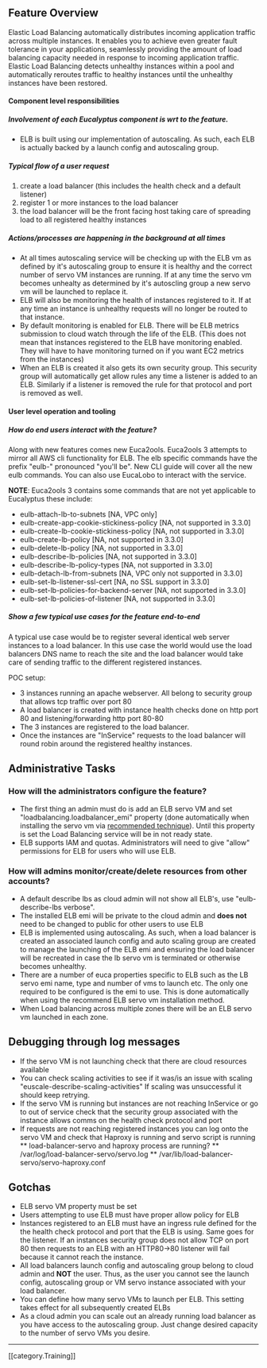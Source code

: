 ## Feature Overview
Elastic Load Balancing automatically distributes incoming application traffic across multiple instances. It enables you to achieve even greater fault tolerance in your applications, seamlessly providing the amount of load balancing capacity needed in response to incoming application traffic. Elastic Load Balancing detects unhealthy instances within a pool and automatically reroutes traffic to healthy instances until the unhealthy instances have been restored.

#### Component level responsibilities
##### Involvement of each Eucalyptus component is wrt to the feature. 
* ELB is built using our implementation of autoscaling.  As such, each ELB is actually backed by a launch config and autoscaling group.

##### Typical flow of a user request
1. create a load balancer (this includes the health check and a default listener)
1. register 1 or more instances to the load balancer
1. the load balancer will be the front facing host taking care of spreading load to all registered healthy instances

##### Actions/processes are happening in the background at all times
* At all times autoscaling service will be checking up with the ELB vm as defined by it's autoscaling group to ensure it is healthy and the correct number of servo VM instances are running. If at any time the servo vm becomes unhealty as determined by it's autoscling group a new servo vm will be launched to replace it.
* ELB will also be monitoring the health of instances registered to it. If at any time an instance is unhealthy requests will no longer be routed to that instance.
* By default monitoring is enabled for ELB. There will be ELB metrics submission to cloud watch through the life of the ELB. (This does not mean that instances registered to the ELB have monitoring enabled. They will have to have monitoring turned on if you want EC2 metrics from the instances)
* When an ELB is created it also gets its own security group. This security group will automatically get allow rules any time a listener is added to an ELB. Similarly if a listener is removed the rule for that protocol and port is removed as well.

#### User level operation and tooling
##### How do end users interact with the feature?
Along with new features comes new Euca2ools.  Euca2ools 3 attempts to mirror all AWS cli functionality for ELB. The elb specific commands have the prefix "eulb-" pronounced "you'll be". New CLI guide will cover all the new eulb commands. You can also use EucaLobo to interact with the service.

**NOTE**: Euca2ools 3 contains some commands that are not yet applicable to Eucalyptus these include:
   * eulb-attach-lb-to-subnets [NA, VPC only]
   * eulb-create-app-cookie-stickiness-policy [NA, not supported in 3.3.0]
   * eulb-create-lb-cookie-stickiness-policy [NA, not supported in 3.3.0]
   * eulb-create-lb-policy [NA, not supported in 3.3.0]
   * eulb-delete-lb-policy [NA, not supported in 3.3.0]
   * eulb-describe-lb-policies [NA, not supported in 3.3.0]
   * eulb-describe-lb-policy-types [NA, not supported in 3.3.0]
   * eulb-detach-lb-from-subnets [NA, VPC only not supported in 3.3.0]
   * eulb-set-lb-listener-ssl-cert [NA, no SSL support in 3.3.0]
   * eulb-set-lb-policies-for-backend-server [NA, not supported in 3.3.0]
   * eulb-set-lb-policies-of-listener [NA, not supported in 3.3.0]

##### Show a few typical use cases for the feature end-to-end
A typical use case would be to register several identical web server instances to a load balancer.  In this use case the world would use the load balancers DNS name to reach the site and the load balancer would take care of sending traffic to the different registered instances.
 
POC setup:
* 3 instances running an apache webserver. All belong to security group that allows tcp traffic over port 80
* A load balancer is created with instance health checks done on http port 80 and listening/forwarding http port 80-80
* The 3 instances are registered to the load balancer.
* Once the instances are "InService" requests to the load balancer will round robin around the registered healthy instances.

## Administrative Tasks
### How will the administrators configure the feature?
* The first thing an admin must do is add an ELB servo VM and set "loadbalancing.loadbalancer_emi" property (done automatically when installing the servo vm via [recommended technique](https://github.com/eucalyptus/eucalyptus/wiki/ELB-Internals-Training)). Until this property is set the Load Balancing service will be in not ready state.
* ELB supports IAM and quotas.  Administrators will need to give "allow" permissions for ELB for users who will use ELB. 
### How will admins monitor/create/delete resources from other accounts?
* A default describe lbs as cloud admin will not show all ELB's, use "eulb-describe-lbs verbose".
* The installed ELB emi will be private to the cloud admin and **does not** need to be changed to public for other users to use ELB
* ELB is implemented using autoscaling. As such, when a load balancer is created an associated launch config and auto scaling group are created to manage the launching of the ELB emi and ensuring the load balancer will be recreated in case the lb servo vm is terminated or otherwise becomes unhealthy.
* There are a number of euca properties specific to ELB such as the LB servo emi name, type and number of vms to launch etc.  The only one required to be configured is the emi to use. This is done automatically when using the recommend ELB servo vm installation method.
* When Load balancing across multiple zones there will be an ELB servo vm launched in each zone.

## Debugging through log messages
* If the servo VM is not launching check that there are cloud resources available
* You can check scaling activities to see if it was/is an issue with scaling "euscale-describe-scaling-activities" If scaling was unsuccessful it should keep retrying.
* If the servo VM is running but instances are not reaching InService or go to out of service check that the security group associated with the instance allows comms on the health check protocol and port
* If requests are not reaching registered instances you can log onto the servo VM and check that Haproxy is running and servo script is running
** load-balancer-servo and haproxy process are running?
** /var/log/load-balancer-servo/servo.log
** /var/lib/load-balancer-servo/servo-haproxy.conf 

## Gotchas
* ELB servo VM property must be set
* Users attempting to use ELB must have proper allow policy for ELB
* Instances registered to an ELB must have an ingress rule defined for the the health check protocol and port that the ELB is using.  Same goes for the listener. If an instances security group does not allow TCP on port 80 then requests to an ELB with an HTTP80->80 listener will fail because it cannot reach the instance.
* All load balancers launch config and autoscaling group belong to cloud admin and **NOT** the user. Thus, as the user you cannot see the launch config, autoscaling group or VM servo instance associated with your load balancer.
* You can define how many servo VMs to launch per ELB.  This setting takes effect for all subsequently created ELBs
* As a cloud admin you can scale out an already running load balancer as you have access to the autoscaling group. Just change desired capacity to the number of servo VMs you desire. 

*****
[[category.Training]]